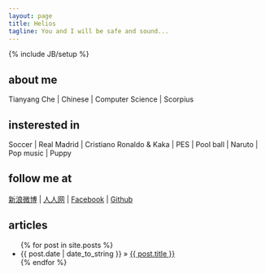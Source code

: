 ```yaml
---
layout: page
title: Helios
tagline: You and I will be safe and sound...
---
```

{% include JB/setup %}


## about me
Tianyang Che | Chinese | Computer Science | Scorpius

## insterested in
Soccer | Real Madrid | Cristiano Ronaldo & Kaka | PES | Pool ball | Naruto | Pop music | Puppy

## follow me at
[新浪微博](https://www.weibo.com/yangkklt) | [人人网](https://www.renren.com/249216848) | [Facebook](https://www.facebook.com/yangkklt) | [Github](https://github.com/tianyangche)

## articles
<ul class="posts">
  {% for post in site.posts %}
    <li><span>{{ post.date | date_to_string }}</span> &raquo; <a href="{{ BASE_PATH }}{{ post.url }}">{{ post.title }}</a></li>
  {% endfor %}
</ul>



